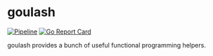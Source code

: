 # goulash

[![Pipeline](https://github.com/farbodsalimi/goulash/actions/workflows/go.yml/badge.svg)](https://github.com/farbodsalimi/goulash/actions/workflows/go.yml)
[![Go Report Card](https://goreportcard.com/badge/github.com/farbodsalimi/goulash)](https://goreportcard.com/report/github.com/farbodsalimi/goulash)

goulash provides a bunch of useful functional programming helpers.
